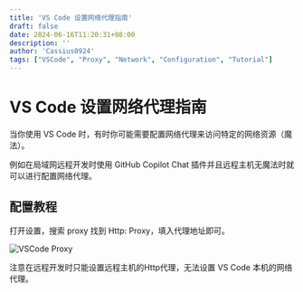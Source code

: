 ```yaml
---
title: 'VS Code 设置网络代理指南'
draft: false
date: 2024-06-16T11:20:31+08:00
description: ''
author: 'Cassius0924'
tags: ["VSCode", "Proxy", "Network", "Configuration", "Tutorial"]
---
```


# VS Code 设置网络代理指南

当你使用 VS Code 时，有时你可能需要配置网络代理来访问特定的网络资源（魔法）。

例如在局域网远程开发时使用 GitHub Copilot Chat 插件并且远程主机无魔法时就可以进行配置网络代理。

## 配置教程

打开设置，搜索 proxy 找到 Http: Proxy，填入代理地址即可。

![VSCode Proxy](https://s2.loli.net/2023/06/30/tQqCS5XvzgmLbFK.png)

注意在远程开发时只能设置远程主机的Http代理，无法设置 VS Code 本机的网络代理。
